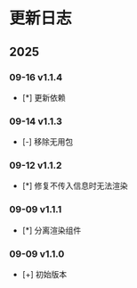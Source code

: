 # 更新日志

## 2025

### 09-16 v1.1.4

- [*] 更新依赖

### 09-14 v1.1.3

- [-] 移除无用包

### 09-12 v1.1.2

- [*] 修复不传入信息时无法渲染

### 09-09 v1.1.1

- [*] 分离渲染组件

### 09-09 v1.1.0

- [+] 初始版本
